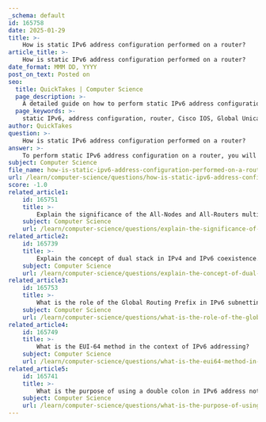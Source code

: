 ```yaml
---
_schema: default
id: 165758
date: 2025-01-29
title: >-
    How is static IPv6 address configuration performed on a router?
article_title: >-
    How is static IPv6 address configuration performed on a router?
date_format: MMM DD, YYYY
post_on_text: Posted on
seo:
  title: QuickTakes | Computer Science
  page_description: >-
    A detailed guide on how to perform static IPv6 address configuration on a router using Cisco IOS, including command examples and steps to follow.
  page_keywords: >-
    static IPv6, address configuration, router, Cisco IOS, Global Unicast Address, interface selection, command line, no shutdown, save configuration, link-local address, verification command
author: QuickTakes
question: >-
    How is static IPv6 address configuration performed on a router?
answer: >-
    To perform static IPv6 address configuration on a router, you will follow a series of steps using the Cisco IOS command line interface. Here’s a detailed guide on how to configure a Global Unicast Address (GUA) on a router interface:\n\n### Steps for Static IPv6 Address Configuration\n\n1. **Access the Router**: Connect to the router using a console cable, SSH, or telnet.\n\n2. **Enter Privileged EXEC Mode**: After logging in, enter privileged EXEC mode:\n   ```plaintext\n   Router> enable\n   ```\n\n3. **Enter Global Configuration Mode**: From privileged EXEC mode, enter global configuration mode:\n   ```plaintext\n   Router# configure terminal\n   ```\n\n4. **Select the Interface**: Identify and select the interface you want to configure. For example, if you are configuring GigabitEthernet 0/0, you would enter:\n   ```plaintext\n   Router(config)# interface gigabitethernet 0/0\n   ```\n\n5. **Assign the IPv6 Address**: Use the command to assign a static IPv6 address to the interface. The command format is:\n   ```plaintext\n   ipv6 address ipv6-address/prefix-length\n   ```\n   For example, to configure a GUA, you would enter:\n   ```plaintext\n   Router(config-if)# ipv6 address 2001:db8:acad:1::1/64\n   ```\n\n6. **Enable the Interface**: Ensure the interface is enabled by using the `no shutdown` command:\n   ```plaintext\n   Router(config-if)# no shutdown\n   ```\n\n7. **Exit Configuration Mode**: After configuring the address, you can exit the interface configuration mode:\n   ```plaintext\n   Router(config-if)# exit\n   ```\n\n8. **Save the Configuration**: Finally, save the configuration to ensure it persists after a reboot:\n   ```plaintext\n   Router# write memory\n   ```\n   or\n   ```plaintext\n   Router# copy running-config startup-config\n   ```\n\n### Example Configuration\n\nHere’s a complete example of configuring a GUA on a router interface:\n\n```plaintext\nRouter> enable\nRouter# configure terminal\nRouter(config)# interface gigabitethernet 0/0\nRouter(config-if)# ipv6 address 2001:db8:acad:1::1/64\nRouter(config-if)# no shutdown\nRouter(config-if)# exit\nRouter# write memory\n```\n\n### Additional Notes\n\n- **Link-Local Address (LLA)**: If you also want to configure a Link-Local Address, you can do so using the command:\n  ```plaintext\n  Router(config-if)# ipv6 address fe80::1:1 link-local\n  ```\n\n- **Verification**: To verify the configuration, you can use the command:\n  ```plaintext\n  Router# show ipv6 interface gigabitethernet 0/0\n  ```\n\nThis will display the configured IPv6 addresses and their status on the specified interface.\n\nBy following these steps, you can successfully configure a static IPv6 address on a router.
subject: Computer Science
file_name: how-is-static-ipv6-address-configuration-performed-on-a-router.md
url: /learn/computer-science/questions/how-is-static-ipv6-address-configuration-performed-on-a-router
score: -1.0
related_article1:
    id: 165751
    title: >-
        Explain the significance of the All-Nodes and All-Routers multicast groups in IPv6.
    subject: Computer Science
    url: /learn/computer-science/questions/explain-the-significance-of-the-allnodes-and-allrouters-multicast-groups-in-ipv6
related_article2:
    id: 165739
    title: >-
        Explain the concept of dual stack in IPv4 and IPv6 coexistence.
    subject: Computer Science
    url: /learn/computer-science/questions/explain-the-concept-of-dual-stack-in-ipv4-and-ipv6-coexistence
related_article3:
    id: 165753
    title: >-
        What is the role of the Global Routing Prefix in IPv6 subnetting?
    subject: Computer Science
    url: /learn/computer-science/questions/what-is-the-role-of-the-global-routing-prefix-in-ipv6-subnetting
related_article4:
    id: 165749
    title: >-
        What is the EUI-64 method in the context of IPv6 addressing?
    subject: Computer Science
    url: /learn/computer-science/questions/what-is-the-eui64-method-in-the-context-of-ipv6-addressing
related_article5:
    id: 165741
    title: >-
        What is the purpose of using a double colon in IPv6 address notation?
    subject: Computer Science
    url: /learn/computer-science/questions/what-is-the-purpose-of-using-a-double-colon-in-ipv6-address-notation
---
```


&nbsp;
